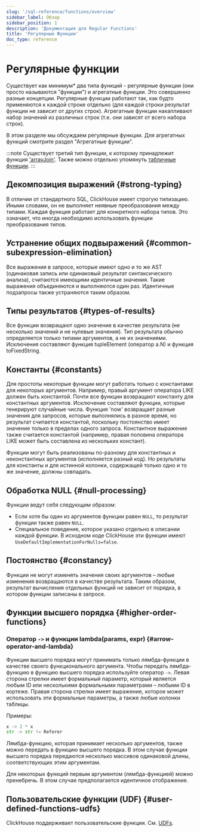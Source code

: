 ```yaml
---
slug: '/sql-reference/functions/overview'
sidebar_label: Обзор
sidebar_position: 1
description: 'Документация для Regular Functions'
title: 'Регулярные Функции'
doc_type: reference
---
```

# Регулярные функции

Существует как минимум\* два типа функций - регулярные функции (они просто называются "функции") и агрегатные функции. Это совершенно разные концепции. Регулярные функции работают так, как будто применяются к каждой строке отдельно (для каждой строки результат функции не зависит от других строк). Агрегатные функции накапливают набор значений из различных строк (т.е. они зависят от всего набора строк).

В этом разделе мы обсуждаем регулярные функции. Для агрегатных функций смотрите раздел "Агрегатные функции".

:::note 
Существует третий тип функции, к которому принадлежит функция ['arrayJoin'](../functions/array-join.md). Также можно отдельно упомянуть [табличные функции](../table-functions/index.md).
:::

## Декомпозиция выражений {#strong-typing}

В отличии от стандартного SQL, ClickHouse имеет строгую типизацию. Иными словами, он не выполняет неявные преобразования между типами. Каждая функция работает для конкретного набора типов. Это означает, что иногда необходимо использовать функции преобразования типов.

## Устранение общих подвыражений {#common-subexpression-elimination}

Все выражения в запросе, которые имеют одно и то же AST (одинаковая запись или одинаковый результат синтаксического анализа), считаются имеющими идентичные значения. Такие выражения объединяются и выполняются один раз. Идентичные подзапросы также устраняются таким образом.

## Типы результатов {#types-of-results}

Все функции возвращают одно значение в качестве результата (не несколько значений и не нулевые значения). Тип результата обычно определяется только типами аргументов, а не их значениями. Исключения составляют функция tupleElement (оператор a.N) и функция toFixedString.

## Константы {#constants}

Для простоты некоторые функции могут работать только с константами для некоторых аргументов. Например, правый аргумент оператора LIKE должен быть константой. Почти все функции возвращают константу для константных аргументов. Исключение составляют функции, которые генерируют случайные числа. Функция 'now' возвращает разные значения для запросов, которые выполнялись в разное время, но результат считается константой, поскольку постоянство имеет значение только в пределах одного запроса. Константное выражение также считается константой (например, правая половина оператора LIKE может быть составлена из нескольких констант).

Функции могут быть реализованы по-разному для константных и неконстантных аргументов (исполняется разный код). Но результаты для константы и для истинной колонки, содержащей только одно и то же значение, должны совпадать.

## Обработка NULL {#null-processing}

Функции ведут себя следующим образом:

- Если хотя бы один из аргументов функции равен `NULL`, то результат функции также равен `NULL`.
- Специальное поведение, которое указано отдельно в описании каждой функции. В исходном коде ClickHouse эти функции имеют `UseDefaultImplementationForNulls=false`.

## Постоянство {#constancy}

Функции не могут изменять значения своих аргументов – любые изменения возвращаются в качестве результата. Таким образом, результат вычисления отдельных функций не зависит от порядка, в котором функции записаны в запросе.

## Функции высшего порядка {#higher-order-functions}

### Оператор `->` и функции lambda(params, expr) {#arrow-operator-and-lambda}

Функции высшего порядка могут принимать только лямбда-функции в качестве своего функционального аргумента. Чтобы передать лямбда-функцию в функцию высшего порядка используйте оператор `->`. Левая сторона стрелки имеет формальный параметр, который является любым ID или несколькими формальными параметрами – любыми ID в кортеже. Правая сторона стрелки имеет выражение, которое может использовать эти формальные параметры, а также любые колонки таблицы.

Примеры:

```python
x -> 2 * x
str -> str != Referer
```

Лямбда-функцию, которая принимает несколько аргументов, также можно передать в функцию высшего порядка. В этом случае функции высшего порядка передаются несколько массивов одинаковой длины, соответствующих этим аргументам.

Для некоторых функций первым аргументом (лямбда-функцией) можно пренебречь. В этом случае предполагается идентичное отображение.

## Пользовательские функции (UDF) {#user-defined-functions-udfs}

ClickHouse поддерживает пользовательские функции. См. [UDFs](../functions/udf.md).